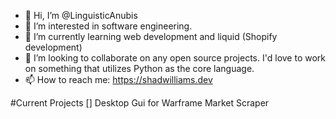 - 👋 Hi, I’m @LinguisticAnubis
- 👀 I’m interested in software engineering. 
- 🌱 I’m currently learning web development and liquid (Shopify development) 
- 💞️ I’m looking to collaborate on any open source projects. I'd love to work on something that utilizes Python as the core language. 
- 📫 How to reach me: https://shadwilliams.dev

<!---
LinguisticAnubis/LinguisticAnubis is a ✨ special ✨ repository because its `README.md` (this file) appears on your GitHub profile.
You can click the Preview link to take a look at your changes.
--->
#Current Projects
[] Desktop Gui for Warframe Market Scraper
